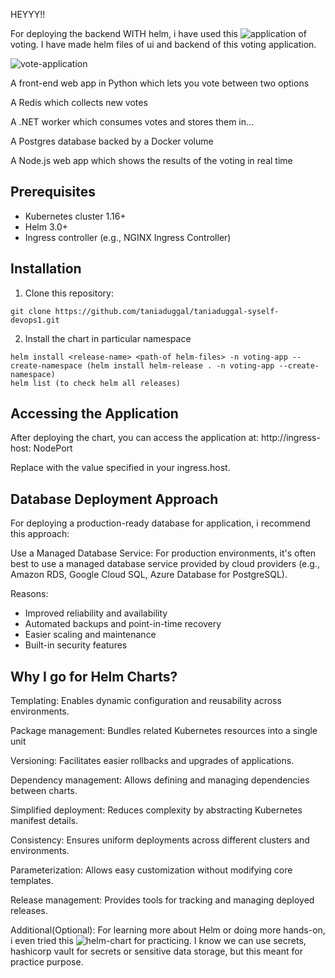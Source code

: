 HEYYY!!


For deploying the backend WITH helm, i have used this ![application](https://github.com/dockersamples/example-voting-app) of voting. I have made helm files of ui and backend of this voting application. 

![vote-application](https://github.com/user-attachments/assets/f3a160ee-02f9-4811-b73b-e4f5123b0355)


A front-end web app in Python which lets you vote between two options


A Redis which collects new votes


A .NET worker which consumes votes and stores them in…


A Postgres database backed by a Docker volume


A Node.js web app which shows the results of the voting in real time

## Prerequisites

- Kubernetes cluster 1.16+
- Helm 3.0+
- Ingress controller (e.g., NGINX Ingress Controller)


## Installation

1. Clone this repository:

```
git clone https://github.com/taniaduggal/taniaduggal-syself-devops1.git
```

2. Install the chart in particular namespace

```
helm install <release-name> <path-of helm-files> -n voting-app --create-namespace (helm install helm-release . -n voting-app --create-namespace)
helm list (to check helm all releases)
```

## Accessing the Application

After deploying the chart, you can access the application at: http://ingress-host: NodePort


Replace <ingress-host> with the value specified in your ingress.host.

## Database Deployment Approach

For deploying a production-ready database for application, i recommend this approach:


Use a Managed Database Service: For production environments, it's often best to use a managed database service provided by cloud providers (e.g., Amazon RDS, Google Cloud SQL, Azure Database for PostgreSQL).


Reasons:
- Improved reliability and availability
- Automated backups and point-in-time recovery
- Easier scaling and maintenance
- Built-in security features


## Why I go for Helm Charts?

Templating: Enables dynamic configuration and reusability across environments.


Package management: Bundles related Kubernetes resources into a single unit


Versioning: Facilitates easier rollbacks and upgrades of applications.

Dependency management: Allows defining and managing dependencies between charts.

Simplified deployment: Reduces complexity by abstracting Kubernetes manifest details.

Consistency: Ensures uniform deployments across different clusters and environments.

Parameterization: Allows easy customization without modifying core templates.

Release management: Provides tools for tracking and managing deployed releases.

Additional(Optional): For learning more about Helm or doing more hands-on, i even tried this ![helm-chart](https://github.com/taniaduggal/helm-practice1) for practicing. I know we can use secrets, hashicorp vault for secrets or sensitive data storage, but this meant for practice purpose.
